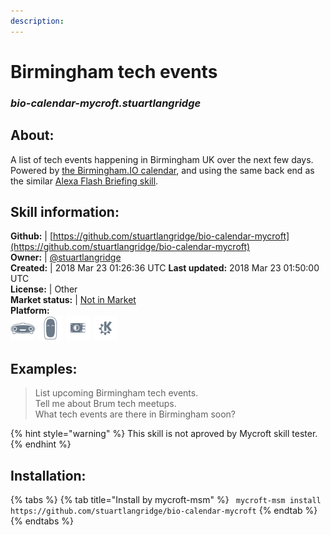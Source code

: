 ```yaml
--- 
description: 
---
```


# Birmingham tech events  
### _bio-calendar-mycroft.stuartlangridge_  
## About:  
A list of tech events happening in Birmingham UK over the next few days. Powered by [the Birmingham.IO calendar](https://calendar.birmingham.io), and using the same back end as the similar [Alexa Flash Briefing skill](https://www.kryogenix.org/days/2017/07/05/birmingham-tech-events-in-the-alexa-flash-briefing/).

## Skill information:  
**Github:** | [https://github.com/stuartlangridge/bio-calendar-mycroft](https://github.com/stuartlangridge/bio-calendar-mycroft)  
**Owner:** | [@stuartlangridge](https://github.com/stuartlangridge)  
**Created:** | 2018 Mar 23 01:26:36 UTC  **Last updated:** 2018 Mar 23 01:50:00 UTC  
**License:** | Other  
**Market status:** | [Not in Market](https://market.mycroft.ai/skill/)  
**Platform:**  
 ![](../.gitbook/assets/mark-1-icon.png)  ![](../.gitbook/assets/mark-2-icon.png)  ![](../.gitbook/assets/picroft-icon.png)  ![](../.gitbook/assets/kde.png)   
## Examples:  
> List upcoming Birmingham tech events.  
> Tell me about Brum tech meetups.  
> What tech events are there in Birmingham soon?  
  
{% hint style="warning" %}
This skill is not aproved by Mycroft skill tester.
{% endhint %}
    
## Installation:  
{% tabs %}
{% tab title="Install by mycroft-msm" %}
``` mycroft-msm install https://github.com/stuartlangridge/bio-calendar-mycroft```
{% endtab %}
  {% endtabs %}
  